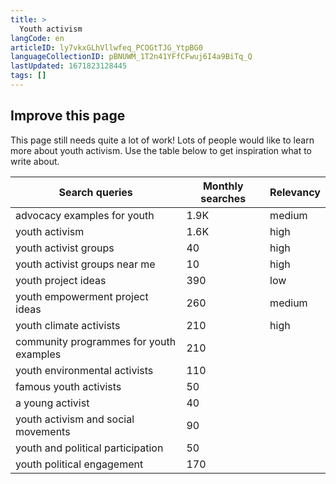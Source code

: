 ```yaml
---
title: >
  Youth activism
langCode: en
articleID: ly7vkxGLhVllwfeq_PCOGtTJG_YtpBG0
languageCollectionID: pBNUWM_1T2n41YFfCFwuj6I4a9BiTq_Q
lastUpdated: 1671823128445
tags: []
---
```


## Improve this page

This page still needs quite a lot of work! Lots of people would like to learn more about youth activism. Use the table below to get inspiration what to write about.

<div><table><thead><tr><th>Search queries</th><th>Monthly searches</th><th>Relevancy</th></tr></thead><tbody><tr><td>advocacy examples for youth</td><td>1.9K</td><td>medium</td></tr><tr><td>youth activism</td><td>1.6K</td><td>high</td></tr><tr><td>youth activist groups</td><td>40</td><td>high</td></tr><tr><td>youth activist groups near me</td><td>10</td><td>high</td></tr><tr><td>youth project ideas</td><td>390</td><td>low</td></tr><tr><td>youth empowerment project ideas</td><td>260</td><td>medium</td></tr><tr><td>youth climate activists</td><td>210</td><td>high</td></tr><tr><td>community programmes for youth examples</td><td>210</td><td></td></tr><tr><td>youth environmental activists</td><td>110</td><td></td></tr><tr><td>famous youth activists</td><td>50</td><td></td></tr><tr><td>a young activist</td><td>40</td><td></td></tr><tr><td>youth activism and social movements</td><td>90</td><td></td></tr><tr><td>youth and political participation</td><td>50</td><td></td></tr><tr><td>youth political engagement</td><td>170</td><td></td></tr></tbody></table></div>